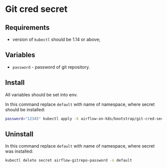 # Git cred secret

## Requirements

* version of `kubectl` should be 1.14 or above;

## Variables

* `password` - password of git repository.

## Install


All variables should be set into env.

In this command replace `default` with name of namespace, where secret should be installed:

```bash
password="12345" kubectl apply -k airflow-on-k8s/bootstrap/git-cred-secret -n default
```

## Uninstall

In this command replace `default` with name of namespace, where secret was installed:

```bash
kubectl delete secret airflow-gitrepo-password -n default
```
